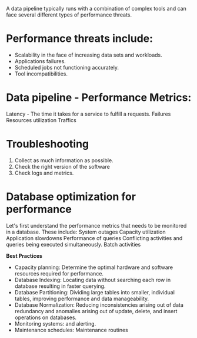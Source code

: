A data pipeline typically runs with a combination of complex tools and can face several different types of performance threats.

# Performance threats include:

- Scalability in the face of increasing data sets and workloads.
- Applications failures.
- Scheduled jobs not functioning accurately.
- Tool incompatibilities.

# Data pipeline - Performance Metrics:

Latency - The time it takes for a service to fulfill a requests.
Failures
Resources utilization 
Traffics

# Troubleshooting

1. Collect as much information as possible.
2. Check the right version of the software
3. Check logs and metrics.

# Database optimization for performance

Let's first understand the performance metrics that needs to be monitored in a database.
These include:
System outages
Capacity utilization
Application slowdowns
Performance of queries
Conflicting activities and queries being executed simultaneously.
Batch activities

**Best Practices**

- Capacity planning: Determine the optimal hardware and software resources required for performance.
- Database Indexing: Locating data without searching each row in database resulting in faster querying.
- Database Partitioning: Dividing large tables into smaller, individual tables, improving performance and data manageability.
- Database Normalization: Reducing inconsistencies arising out of data redundancy and anomalies arising out of update, delete, and insert operations on databases.
- Monitoring systems: and alerting.
- Maintenance schedules: Maintenance routines